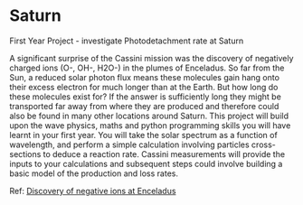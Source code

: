 # Saturn
First Year Project - investigate Photodetachment rate at Saturn


A significant surprise of the Cassini mission was the discovery of negatively charged
ions (O-, OH-, H2O-) in the plumes of Enceladus. So far from the Sun, a reduced
solar photon flux means these molecules gain hang onto their excess electron for
much longer than at the Earth. But how long do these molecules exist for? If the
answer is sufficiently long they might be transported far away from where they are
produced and therefore could also be found in many other locations around Saturn.
This project will build upon the wave physics, maths and python programming skills
you will have learnt in your first year. You will take the solar spectrum as a function
of wavelength, and perform a simple calculation involving particles cross-sections to
deduce a reaction rate. Cassini measurements will provide the inputs to your
calculations and subsequent steps could involve building a basic model of the
production and loss rates.

Ref:
[Discovery of negative ions at Enceladus](https://www.sciencedirect.com/science/article/pii/S0019103509003030)
